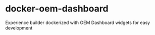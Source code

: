# docker-oem-dashboard
Experience builder dockerized with OEM Dashboard widgets for easy development
